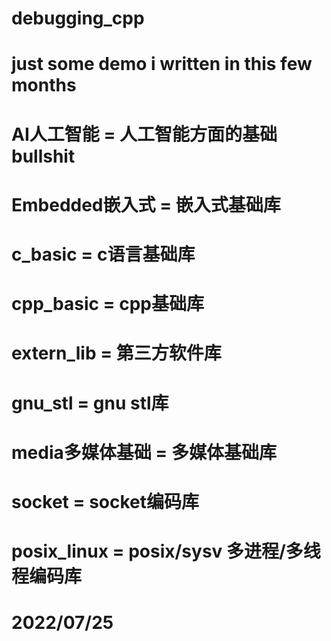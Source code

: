 # debugging_cpp
# just some demo i written in this few months
#   AI人工智能     = 人工智能方面的基础bullshit
#   Embedded嵌入式 = 嵌入式基础库
#   c_basic       = c语言基础库
#   cpp_basic     = cpp基础库
#   extern_lib    = 第三方软件库
#   gnu_stl       = gnu stl库
#   media多媒体基础 = 多媒体基础库
#   socket        = socket编码库
#   posix_linux   = posix/sysv 多进程/多线程编码库
# 2022/07/25
